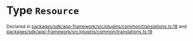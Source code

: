 # Type `Resource`
<sub>Declared in [packages/sdk/app-framework/src/plugins/common/translations.ts:18](https://github.com/dxos/dxos/blob/52455dba3/packages/sdk/app-framework/src/plugins/common/translations.ts#L18) and [packages/sdk/app-framework/src/plugins/common/translations.ts:19](https://github.com/dxos/dxos/blob/52455dba3/packages/sdk/app-framework/src/plugins/common/translations.ts#L19)</sub>






